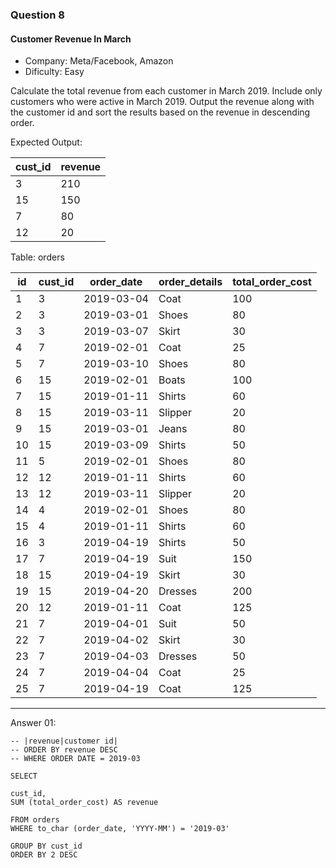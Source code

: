 ### Question 8
#### Customer Revenue In March

- Company: Meta/Facebook, Amazon
- Dificulty: Easy

Calculate the total revenue from each customer in March 2019. Include only customers who were active in March 2019.
Output the revenue along with the customer id and sort the results based on the revenue in descending order.

Expected Output:

<table class="ResultsTable__table"><thead><tr class="ResultsTable__header-row"><th class="ResultsTable__header-cell">cust_id</th><th class="ResultsTable__header-cell">revenue</th></tr></thead><tbody><tr class="ResultsTable__row "><td class="ResultsTable__cell">3</td><td class="ResultsTable__cell">210</td></tr><tr class="ResultsTable__row "><td class="ResultsTable__cell">15</td><td class="ResultsTable__cell">150</td></tr><tr class="ResultsTable__row "><td class="ResultsTable__cell">7</td><td class="ResultsTable__cell">80</td></tr><tr class="ResultsTable__row "><td class="ResultsTable__cell">12</td><td class="ResultsTable__cell">20</td></tr></tbody></table>

Table: orders

<table class="ResultsTable__table"><thead><tr class="ResultsTable__header-row"><th class="ResultsTable__header-cell">id</th><th class="ResultsTable__header-cell">cust_id</th><th class="ResultsTable__header-cell">order_date</th><th class="ResultsTable__header-cell">order_details</th><th class="ResultsTable__header-cell">total_order_cost</th></tr></thead><tbody><tr class="ResultsTable__row "><td class="ResultsTable__cell">1</td><td class="ResultsTable__cell">3</td><td class="ResultsTable__cell">2019-03-04</td><td class="ResultsTable__cell">Coat</td><td class="ResultsTable__cell">100</td></tr><tr class="ResultsTable__row "><td class="ResultsTable__cell">2</td><td class="ResultsTable__cell">3</td><td class="ResultsTable__cell">2019-03-01</td><td class="ResultsTable__cell">Shoes</td><td class="ResultsTable__cell">80</td></tr><tr class="ResultsTable__row "><td class="ResultsTable__cell">3</td><td class="ResultsTable__cell">3</td><td class="ResultsTable__cell">2019-03-07</td><td class="ResultsTable__cell">Skirt</td><td class="ResultsTable__cell">30</td></tr><tr class="ResultsTable__row "><td class="ResultsTable__cell">4</td><td class="ResultsTable__cell">7</td><td class="ResultsTable__cell">2019-02-01</td><td class="ResultsTable__cell">Coat</td><td class="ResultsTable__cell">25</td></tr><tr class="ResultsTable__row "><td class="ResultsTable__cell">5</td><td class="ResultsTable__cell">7</td><td class="ResultsTable__cell">2019-03-10</td><td class="ResultsTable__cell">Shoes</td><td class="ResultsTable__cell">80</td></tr><tr class="ResultsTable__row "><td class="ResultsTable__cell">6</td><td class="ResultsTable__cell">15</td><td class="ResultsTable__cell">2019-02-01</td><td class="ResultsTable__cell">Boats</td><td class="ResultsTable__cell">100</td></tr><tr class="ResultsTable__row "><td class="ResultsTable__cell">7</td><td class="ResultsTable__cell">15</td><td class="ResultsTable__cell">2019-01-11</td><td class="ResultsTable__cell">Shirts</td><td class="ResultsTable__cell">60</td></tr><tr class="ResultsTable__row "><td class="ResultsTable__cell">8</td><td class="ResultsTable__cell">15</td><td class="ResultsTable__cell">2019-03-11</td><td class="ResultsTable__cell">Slipper</td><td class="ResultsTable__cell">20</td></tr><tr class="ResultsTable__row "><td class="ResultsTable__cell">9</td><td class="ResultsTable__cell">15</td><td class="ResultsTable__cell">2019-03-01</td><td class="ResultsTable__cell">Jeans</td><td class="ResultsTable__cell">80</td></tr><tr class="ResultsTable__row "><td class="ResultsTable__cell">10</td><td class="ResultsTable__cell">15</td><td class="ResultsTable__cell">2019-03-09</td><td class="ResultsTable__cell">Shirts</td><td class="ResultsTable__cell">50</td></tr><tr class="ResultsTable__row "><td class="ResultsTable__cell">11</td><td class="ResultsTable__cell">5</td><td class="ResultsTable__cell">2019-02-01</td><td class="ResultsTable__cell">Shoes</td><td class="ResultsTable__cell">80</td></tr><tr class="ResultsTable__row "><td class="ResultsTable__cell">12</td><td class="ResultsTable__cell">12</td><td class="ResultsTable__cell">2019-01-11</td><td class="ResultsTable__cell">Shirts</td><td class="ResultsTable__cell">60</td></tr><tr class="ResultsTable__row "><td class="ResultsTable__cell">13</td><td class="ResultsTable__cell">12</td><td class="ResultsTable__cell">2019-03-11</td><td class="ResultsTable__cell">Slipper</td><td class="ResultsTable__cell">20</td></tr><tr class="ResultsTable__row "><td class="ResultsTable__cell">14</td><td class="ResultsTable__cell">4</td><td class="ResultsTable__cell">2019-02-01</td><td class="ResultsTable__cell">Shoes</td><td class="ResultsTable__cell">80</td></tr><tr class="ResultsTable__row "><td class="ResultsTable__cell">15</td><td class="ResultsTable__cell">4</td><td class="ResultsTable__cell">2019-01-11</td><td class="ResultsTable__cell">Shirts</td><td class="ResultsTable__cell">60</td></tr><tr class="ResultsTable__row "><td class="ResultsTable__cell">16</td><td class="ResultsTable__cell">3</td><td class="ResultsTable__cell">2019-04-19</td><td class="ResultsTable__cell">Shirts</td><td class="ResultsTable__cell">50</td></tr><tr class="ResultsTable__row "><td class="ResultsTable__cell">17</td><td class="ResultsTable__cell">7</td><td class="ResultsTable__cell">2019-04-19</td><td class="ResultsTable__cell">Suit</td><td class="ResultsTable__cell">150</td></tr><tr class="ResultsTable__row "><td class="ResultsTable__cell">18</td><td class="ResultsTable__cell">15</td><td class="ResultsTable__cell">2019-04-19</td><td class="ResultsTable__cell">Skirt</td><td class="ResultsTable__cell">30</td></tr><tr class="ResultsTable__row "><td class="ResultsTable__cell">19</td><td class="ResultsTable__cell">15</td><td class="ResultsTable__cell">2019-04-20</td><td class="ResultsTable__cell">Dresses</td><td class="ResultsTable__cell">200</td></tr><tr class="ResultsTable__row "><td class="ResultsTable__cell">20</td><td class="ResultsTable__cell">12</td><td class="ResultsTable__cell">2019-01-11</td><td class="ResultsTable__cell">Coat</td><td class="ResultsTable__cell">125</td></tr><tr class="ResultsTable__row "><td class="ResultsTable__cell">21</td><td class="ResultsTable__cell">7</td><td class="ResultsTable__cell">2019-04-01</td><td class="ResultsTable__cell">Suit</td><td class="ResultsTable__cell">50</td></tr><tr class="ResultsTable__row "><td class="ResultsTable__cell">22</td><td class="ResultsTable__cell">7</td><td class="ResultsTable__cell">2019-04-02</td><td class="ResultsTable__cell">Skirt</td><td class="ResultsTable__cell">30</td></tr><tr class="ResultsTable__row "><td class="ResultsTable__cell">23</td><td class="ResultsTable__cell">7</td><td class="ResultsTable__cell">2019-04-03</td><td class="ResultsTable__cell">Dresses</td><td class="ResultsTable__cell">50</td></tr><tr class="ResultsTable__row "><td class="ResultsTable__cell">24</td><td class="ResultsTable__cell">7</td><td class="ResultsTable__cell">2019-04-04</td><td class="ResultsTable__cell">Coat</td><td class="ResultsTable__cell">25</td></tr><tr class="ResultsTable__row "><td class="ResultsTable__cell">25</td><td class="ResultsTable__cell">7</td><td class="ResultsTable__cell">2019-04-19</td><td class="ResultsTable__cell">Coat</td><td class="ResultsTable__cell">125</td></tr></tbody></table>

<hr>

Answer 01:

```
-- |revenue|customer id|
-- ORDER BY revenue DESC
-- WHERE ORDER DATE = 2019-03

SELECT

cust_id,
SUM (total_order_cost) AS revenue

FROM orders
WHERE to_char (order_date, 'YYYY-MM') = '2019-03'

GROUP BY cust_id
ORDER BY 2 DESC

```
